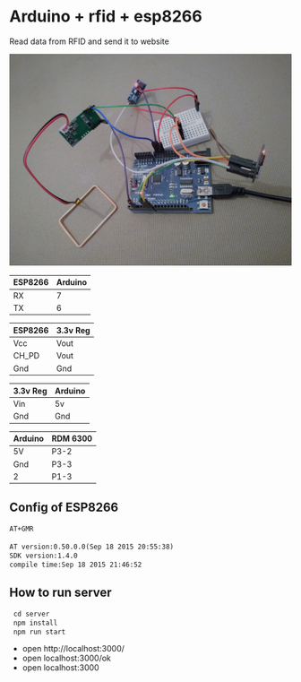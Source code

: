 # Arduino + rfid + esp8266

Read data from RFID and send it to website

<img src='https://raw.githubusercontent.com/jjarcik/arduino-rfid-esp8266/master/IMG_20170115_231733.jpg' width="600"/>


|ESP8266|Arduino|
|-------|-------|
| RX    | 7     |
| TX    | 6     |


|ESP8266| 3.3v Reg |
|-------|----------|
|Vcc    |Vout      |
|CH_PD  |Vout      |
|Gnd    |Gnd       |


|3.3v Reg|Arduino|
|--------|-------|
| Vin    | 5v    |
| Gnd    | Gnd   |


| Arduino | RDM 6300 |
| ------- | -------- |
| 5V      | P3-2     |
| Gnd     | P3-3     |
| 2       | P1-3     |


## Config of ESP8266
```
AT+GMR

AT version:0.50.0.0(Sep 18 2015 20:55:38)
SDK version:1.4.0
compile time:Sep 18 2015 21:46:52

```

## How to run server
```
 cd server
 npm install
 npm run start
```

- open http://localhost:3000/
- open localhost:3000/ok
- open localhost:3000
